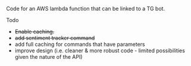 Code for an AWS lambda function that can be linked to a TG bot.

Todo
 - ~~Enable caching.~~
 - ~~add sentiment tracker command~~
 - add full caching for commands that have parameters
 - improve design (i.e. cleaner & more robust code - limited possibilities given the nature of the API)

